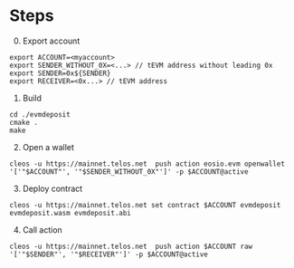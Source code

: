 # Steps

0. Export account
```
export ACCOUNT=<myaccount>
export SENDER_WITHOUT_0X=<...> // tEVM address without leading 0x
export SENDER=0x${SENDER}
export RECEIVER=<0x...> // tEVM address
```
1. Build
```
cd ./evmdeposit
cmake .
make
```
2. Open a wallet
```
cleos -u https://mainnet.telos.net  push action eosio.evm openwallet '['"$ACCOUNT"', '"$SENDER_WITHOUT_0X"']' -p $ACCOUNT@active
```
3. Deploy contract
```
cleos -u https://mainnet.telos.net set contract $ACCOUNT evmdeposit evmdeposit.wasm evmdeposit.abi
```
4. Call action
```
cleos -u https://mainnet.telos.net  push action $ACCOUNT raw '['"$SENDER"', '"$RECEIVER"']' -p $ACCOUNT@active
```